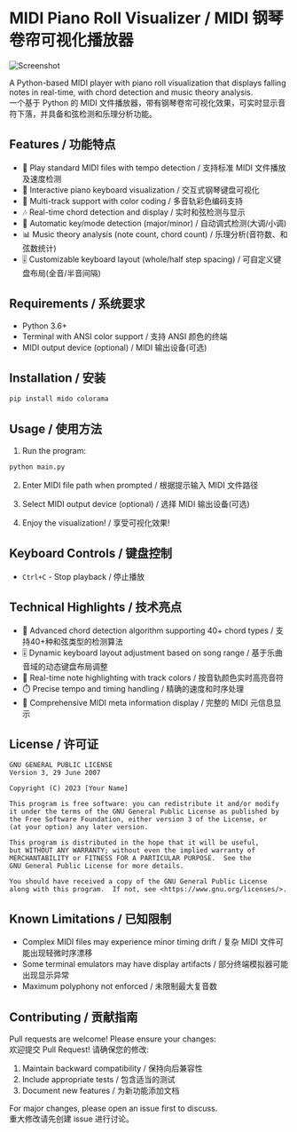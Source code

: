 # MIDI Piano Roll Visualizer / MIDI 钢琴卷帘可视化播放器  

![Screenshot](效果图.png)  

A Python-based MIDI player with piano roll visualization that displays falling notes in real-time, with chord detection and music theory analysis.  
一个基于 Python 的 MIDI 文件播放器，带有钢琴卷帘可视化效果，可实时显示音符下落，并具备和弦检测和乐理分析功能。

## Features / 功能特点  

- 🎵 Play standard MIDI files with tempo detection / 支持标准 MIDI 文件播放及速度检测  
- 🎹 Interactive piano keyboard visualization / 交互式钢琴键盘可视化  
- 🎼 Multi-track support with color coding / 多音轨彩色编码支持  
- 🎶 Real-time chord detection and display / 实时和弦检测与显示  
- 🎻 Automatic key/mode detection (major/minor) / 自动调式检测(大调/小调)  
- 📊 Music theory analysis (note count, chord count) / 乐理分析(音符数、和弦数统计)  
- 🎚️ Customizable keyboard layout (whole/half step spacing) / 可自定义键盘布局(全音/半音间隔)  

## Requirements / 系统要求  

- Python 3.6+  
- Terminal with ANSI color support / 支持 ANSI 颜色的终端  
- MIDI output device (optional) / MIDI 输出设备(可选)  

## Installation / 安装  

```bash
pip install mido colorama
```  

## Usage / 使用方法  

1. Run the program:  
```bash
python main.py
```  

2. Enter MIDI file path when prompted / 根据提示输入 MIDI 文件路径  

3. Select MIDI output device (optional) / 选择 MIDI 输出设备(可选)  

4. Enjoy the visualization! / 享受可视化效果!  

## Keyboard Controls / 键盘控制  

- `Ctrl+C` - Stop playback / 停止播放  

## Technical Highlights / 技术亮点  

- 🎼 Advanced chord detection algorithm supporting 40+ chord types / 支持40+种和弦类型的检测算法  
- 🎚️ Dynamic keyboard layout adjustment based on song range / 基于乐曲音域的动态键盘布局调整  
- 🎹 Real-time note highlighting with track colors / 按音轨颜色实时高亮音符  
- ⏱️ Precise tempo and timing handling / 精确的速度和时序处理  
- 🎵 Comprehensive MIDI meta information display / 完整的 MIDI 元信息显示  

## License / 许可证  

```text
GNU GENERAL PUBLIC LICENSE
Version 3, 29 June 2007

Copyright (C) 2023 [Your Name]

This program is free software: you can redistribute it and/or modify
it under the terms of the GNU General Public License as published by
the Free Software Foundation, either version 3 of the License, or
(at your option) any later version.

This program is distributed in the hope that it will be useful,
but WITHOUT ANY WARRANTY; without even the implied warranty of
MERCHANTABILITY or FITNESS FOR A PARTICULAR PURPOSE.  See the
GNU General Public License for more details.

You should have received a copy of the GNU General Public License
along with this program.  If not, see <https://www.gnu.org/licenses/>.
```

## Known Limitations / 已知限制  

- Complex MIDI files may experience minor timing drift / 复杂 MIDI 文件可能出现轻微时序漂移  
- Some terminal emulators may have display artifacts / 部分终端模拟器可能出现显示异常  
- Maximum polyphony not enforced / 未限制最大复音数  

## Contributing / 贡献指南  

Pull requests are welcome! Please ensure your changes:  
欢迎提交 Pull Request! 请确保您的修改:  

1. Maintain backward compatibility / 保持向后兼容性  
2. Include appropriate tests / 包含适当的测试  
3. Document new features / 为新功能添加文档  

For major changes, please open an issue first to discuss.  
重大修改请先创建 issue 进行讨论。
